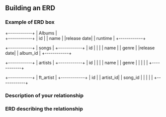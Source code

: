 ## Building an ERD 

### Example of ERD box

+------------+
| Albums     |  
+------------+
|   id       |
|   name     |
|release date|
| runtime    |
+------------+

+------------+
| songs      |
+------------+
|   id       |
|            |
|   name     |
|   genre    |
|release date|
| album_id   |
+------------+

+------------+
| artists    |
+------------+
|   id       |
|            |
|   name     |
|   genre    |
|            |
|            |
+------------+

+------------+
| ft_artist  |
+------------+
| id         |
|   artist_id|
|  song_id   |
|            |
|            |
+------------+

### Description of your relationship



### ERD describing the relationship